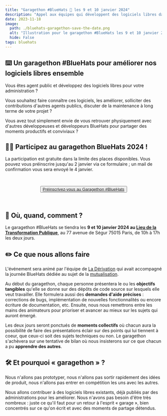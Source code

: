 ```yaml
---
title: "Garagethon #BlueHats 🧢 les 9 et 10 janvier 2024"
description: "Appel aux équipes qui développent des logiciels libres dans l'administration pour participer au garagethon BlueHats des 9 et 10 janvier 2024 au Lieu de la Transformation Publique"
date: 2023-11-18
image:
  path: ./bluehats-garagethon-save-the-date.png
  alt: "Illustration pour le garagethon #BlueHats les 9 et 10 janvier 2024"
  hide: False
tags: bluehats
---
```


## ⌨️ Un garagethon #BlueHats pour améliorer nos logiciels libres ensemble

Vous êtes agent public et développez des logiciels libres pour votre
administration ?

Vous souhaitez faire connaître ces logiciels, les améliorer,
solliciter des contributions d'autres agents publics, discuter de la
maintenance à long terme de votre projet ?

Vous avez tout simplement envie de vous retrouver physiquement avec
d'autres développeuses et développeurs BlueHats pour partager des
moments productifs et conviviaux ?

## 🖐🏼 Participez au garagethon BlueHats 2024 !

La participation est gratuite dans la limite des places disponibles.
Vous pouvez vous préinscrire jusqu'au 2 janvier via ce formulaire ; un
mail de confirmation vous sera envoyé le 4 janvier.

<br/>
<p>
  <center>
    <button class="fr-btn fr-btn--secondary">
      <a title="Formulaire de préinscription pour le garagethon #BlueHats" href="https://framaforms.org/garagethon-bluehats-9-10-janvier-2024-1702471895">Préinscrivez-vous au Garagethon #BlueHats</a>
    </button>
  </center> 
</p>
<br/>

## 📅 Où, quand, comment ?

Le garagethon #BlueHats se tiendra les **9 et 10 janvier 2024 au [Lieu
de la Transformation
Publique](https://osm.org/go/0BOdSvERD?node=9825094308)**, au 77
avenue de Ségur 75015 Paris, de 10h à 17h les deux jours.

## ✏️ Ce que nous allons faire

L'événement sera animé par l'équipe de [La
Dérivation](https://dérivation.fr/) qui avait accompagné la journée
BlueHats dédiée au sujet de la
[mutualisation](https://code.gouv.fr/fr/bluehats/mutualisons-2022/).

Au début du garagethon, chaque personne présentera le ou les
**objectifs tangibles** qu'elle se donne sur des dépôts de code source
sur lesquels elle veut travailler. Elle formulera aussi des **demandes
d'aide précises** : corrections de bugs, implémentation de nouvelles
fonctionnalités ou encore écriture de documentation, etc. Ensuite,
nous nous remettrons entre les mains des animateurs pour prioriser et
avancer au mieux sur les sujets qui auront émergé.

Les deux jours seront ponctués de **moments collectifs** où chacun
aura la possibilité de faire des présentations éclair sur des points
qui lui tiennent à coeur, que ceux-ci soit des sujets techniques ou
non. Le garagethon s'achèvera sur une tentative de bilan où nous
insisterons sur ce que chacun a pu **apprendre des autres**.

## 🛠️ Et pourquoi « garagethon » ?

Nous n'allons pas prototyper, nous n'allons pas sortir rapidement des
idées de produit, nous n'allons pas entrer en compétition les uns avec
les autres. 

Nous allons contribuer à des logiciels libres existants, déjà publiés
par des administrations pour les améliorer. Nous n'avons pas besoin
d'être très nombreux : juste ce qu'il faut pour un retour à l'esprit
« garage », bien concentrés sur ce qu'on écrit et avec des moments de
partage détendus.
